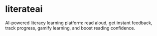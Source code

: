 # literateai
AI-powered literacy learning platform: read aloud, get instant feedback, track progress, gamify learning, and boost reading confidence.
